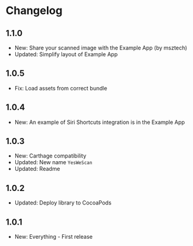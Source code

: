 # Changelog

## 1.1.0

* New: Share your scanned image with the Example App (by msztech)
* Updated: Simplify layout of Example App

## 1.0.5

* Fix: Load assets from correct bundle

## 1.0.4

* New: An example of Siri Shortcuts integration is in the Example App

## 1.0.3

* New: Carthage compatibility
* Updated: New name `YesWeScan`
* Updated: Readme

## 1.0.2

* Updated: Deploy library to CocoaPods

## 1.0.1 

* New: Everything - First release
